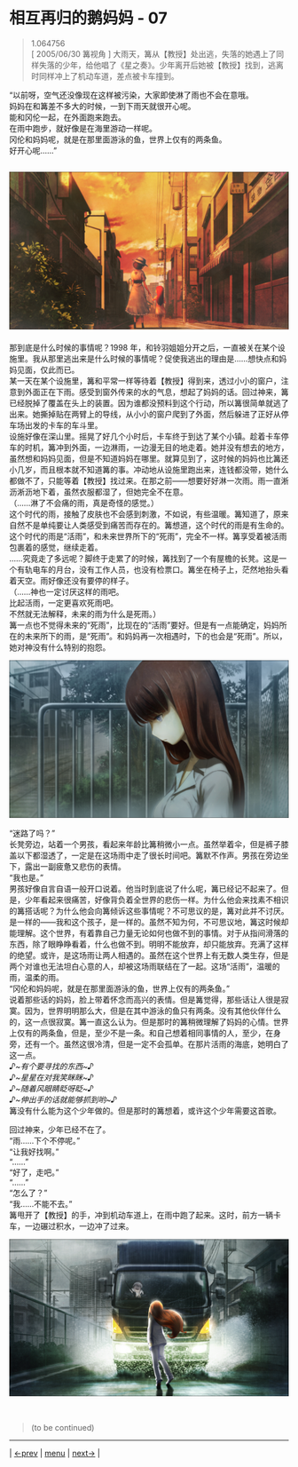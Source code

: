 # 相互再归的鹅妈妈 - 07
> 1.064756  
> [ 2005/06/30 篝视角 ] 大雨天，篝从【教授】处出逃，失落的她遇上了同样失落的少年，给他唱了《星之奏》。少年离开后她被【教授】找到，逃离时同样冲上了机动车道，差点被卡车撞到。  

“以前呀，空气还没像现在这样被污染，大家即使淋了雨也不会在意哦。  
 妈妈在和篝差不多大的时候，一到下雨天就很开心呢。  
 能和冈伦一起，在外面跑来跑去。  
 在雨中跑步，就好像是在海里游动一样呢。  
 冈伦和妈妈呢，就是在那里面游泳的鱼，世界上仅有的两条鱼。  
 好开心呢……”  

![](../img/0114-1.png)
---  

那到底是什么时候的事情呢？1998 年，和铃羽姐姐分开之后，一直被关在某个设施里。我从那里逃出来是什么时候的事情呢？促使我逃出的理由是……想快点和妈妈见面，仅此而已。  
某一天在某个设施里，篝和平常一样等待着【教授】得到来，透过小小的窗户，注意到外面正在下雨。感受到窗外传来的水的气息，想起了妈妈的话。回过神来，篝已经脱掉了覆盖在头上的装置。因为谁都没预料到这个行动，所以篝很简单就逃了出来。她撕掉贴在两臂上的导线，从小小的窗户爬到了外面，然后躲进了正好从停车场出发的卡车的车斗里。  
设施好像在深山里。摇晃了好几个小时后，卡车终于到达了某个小镇。趁着卡车停车的时机，篝冲到外面，一边淋雨，一边漫无目的地走着。她并没有想去的地方，虽然想和妈妈见面，但是不知道妈妈在哪里。就算见到了，这时候的妈妈也比篝还小几岁，而且根本就不知道篝的事。冲动地从设施里跑出来，连钱都没带，她什么都做不了，只能等着【教授】找过来。在那之前——想要好好淋一次雨。雨一直淅沥淅沥地下着，虽然衣服都湿了，但她完全不在意。  
（……淋了不会痛的雨，真是奇怪的感觉。）  
这个时代的雨，接触了皮肤也不会感到刺激，不如说，有些温暖。篝知道了，原来自然不是单纯要让人类感受到痛苦而存在的。篝想道，这个时代的雨是有生命的。这个时代的雨是“活雨”，和未来世界所下的“死雨”，完全不一样。篝享受着被活雨包裹着的感觉，继续走着。  
……究竟走了多远呢？脚终于走累了的时候，篝找到了一个有屋檐的长凳。这是一个有轨电车的月台，没有工作人员，也没有检票口。篝坐在椅子上，茫然地抬头看着天空。雨好像还没有要停的样子。  
（……神也一定讨厌这样的雨吧。  
 比起活雨，一定更喜欢死雨吧。  
 不然就无法解释，未来的雨为什么是死雨。）  
篝一点也不觉得未来的“死雨”，比现在的“活雨”要好。但是有一点能确定，妈妈所在的未来所下的雨，是“死雨”。和妈妈再一次相遇时，下的也会是“死雨”。所以，她对神没有什么特别的抱怨。  

![](../img/0119-1.png)

“迷路了吗？”  
长凳旁边，站着一个男孩，看起来年龄比篝稍微小一点。虽然举着伞，但是裤子膝盖以下都湿透了，一定是在这场雨中走了很长时间吧。篝默不作声。男孩在旁边坐下，露出一副疲惫又悲伤的表情。  
“我也是。”  
男孩好像自言自语一般开口说着。他当时到底说了什么呢，篝已经记不起来了。但是，少年看起来很痛苦，好像背负着全世界的悲伤一样。为什么他会来找素不相识的篝搭话呢？为什么他会向篝倾诉这些事情呢？不可思议的是，篝对此并不讨厌。是一样的——我和这个孩子，是一样的。虽然不知为何，不可思议地，篝这时候却能理解。这个世界，有着靠自己力量无论如何也做不到的事情。对于从指间滑落的东西，除了眼睁睁看着，什么也做不到。明明不能放弃，却只能放弃。充满了这样的绝望。或许，是这场雨让两人相遇的。虽然在这个世界上有无数人类生存，但是两个对谁也无法坦白心意的人，却被这场雨联结在了一起。这场“活雨”，温暖的雨，温柔的雨。  
“冈伦和妈妈呢，就是在那里面游泳的鱼，世界上仅有的两条鱼。”  
说着那些话的妈妈，脸上带着怀念而高兴的表情。但是篝觉得，那些话让人很是寂寞。因为，世界明明那么大，但是在其中游泳的鱼只有两条。没有其他伙伴什么的，这一点很寂寞。篝一直这么认为。但是那时的篝稍微理解了妈妈的心情。世界上仅有的两条鱼，但是，至少不是一条。和自己想着相同事情的人，至少，在身旁，还有一个。虽然这很冷清，但是一定不会孤单。在那片活雨的海底，她明白了这一点。  
*♪\~有个要寻找的东西\~♪*  
*♪\~星星在对我笑眯眯\~♪*  
*♪\~随着风眼睛眨呀眨\~♪*  
*♪\~伸出手的话就能够抓到哟\~♪*  
篝没有什么能为这个少年做的。但是那时的篝想着，或许这个少年需要这首歌。  

回过神来，少年已经不在了。  
“雨……下个不停呢。”  
“让我好找啊。”  
“……”  
“好了，走吧。”  
“……”  
“怎么了？”  
“我……不能不去。”  
篝甩开了【教授】的手，冲到机动车道上，在雨中跑了起来。这时，前方一辆卡车，一边碾过积水，一边冲了过来。  

![](../img/0119-2.png)


<br/>

> (to be continued)
---

| [←prev](./0118) | [menu](../) | [next→](./0120) |
